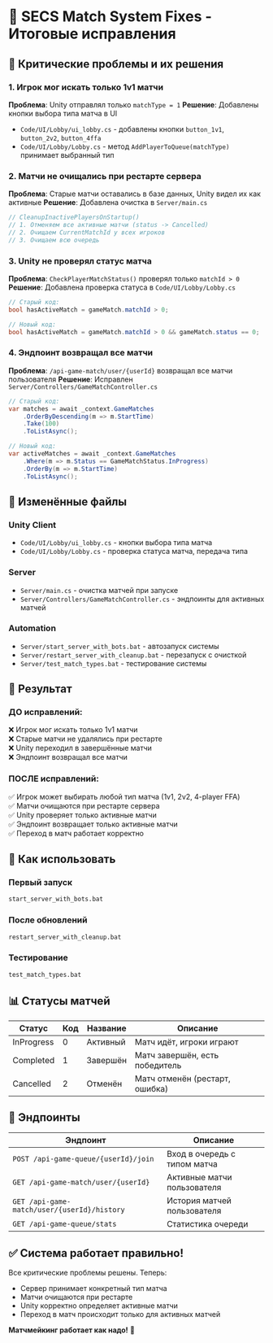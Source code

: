 # 🔧 SECS Match System Fixes - Итоговые исправления

## 🚨 Критические проблемы и их решения

### 1. **Игрок мог искать только 1v1 матчи**
**Проблема**: Unity отправлял только `matchType = 1`
**Решение**: Добавлены кнопки выбора типа матча в UI
- `Code/UI/Lobby/ui_lobby.cs` - добавлены кнопки `button_1v1`, `button_2v2`, `button_4ffa`
- `Code/UI/Lobby/Lobby.cs` - метод `AddPlayerToQueue(matchType)` принимает выбранный тип

### 2. **Матчи не очищались при рестарте сервера**
**Проблема**: Старые матчи оставались в базе данных, Unity видел их как активные
**Решение**: Добавлена очистка в `Server/main.cs`
```csharp
// CleanupInactivePlayersOnStartup()
// 1. Отменяем все активные матчи (status -> Cancelled)
// 2. Очищаем CurrentMatchId у всех игроков
// 3. Очищаем всю очередь
```

### 3. **Unity не проверял статус матча**
**Проблема**: `CheckPlayerMatchStatus()` проверял только `matchId > 0`
**Решение**: Добавлена проверка статуса в `Code/UI/Lobby/Lobby.cs`
```csharp
// Старый код:
bool hasActiveMatch = gameMatch.matchId > 0;

// Новый код:
bool hasActiveMatch = gameMatch.matchId > 0 && gameMatch.status == 0;
```

### 4. **Эндпоинт возвращал все матчи**
**Проблема**: `/api-game-match/user/{userId}` возвращал все матчи пользователя
**Решение**: Исправлен `Server/Controllers/GameMatchController.cs`
```csharp
// Старый код:
var matches = await _context.GameMatches
    .OrderByDescending(m => m.StartTime)
    .Take(100)
    .ToListAsync();

// Новый код:
var activeMatches = await _context.GameMatches
    .Where(m => m.Status == GameMatchStatus.InProgress)
    .OrderBy(m => m.StartTime)
    .ToListAsync();
```

## 📁 Изменённые файлы

### Unity Client
- `Code/UI/Lobby/ui_lobby.cs` - кнопки выбора типа матча
- `Code/UI/Lobby/Lobby.cs` - проверка статуса матча, передача типа

### Server
- `Server/main.cs` - очистка матчей при запуске
- `Server/Controllers/GameMatchController.cs` - эндпоинты для активных матчей

### Automation
- `Server/start_server_with_bots.bat` - автозапуск системы
- `Server/restart_server_with_cleanup.bat` - перезапуск с очисткой
- `Server/test_match_types.bat` - тестирование системы

## 🎯 Результат

### ДО исправлений:
❌ Игрок мог искать только 1v1 матчи  
❌ Старые матчи не удалялись при рестарте  
❌ Unity переходил в завершённые матчи  
❌ Эндпоинт возвращал все матчи  

### ПОСЛЕ исправлений:
✅ Игрок может выбирать любой тип матча (1v1, 2v2, 4-player FFA)  
✅ Матчи очищаются при рестарте сервера  
✅ Unity проверяет только активные матчи  
✅ Эндпоинт возвращает только активные матчи  
✅ Переход в матч работает корректно  

## 🚀 Как использовать

### Первый запуск
```bash
start_server_with_bots.bat
```

### После обновлений
```bash
restart_server_with_cleanup.bat
```

### Тестирование
```bash
test_match_types.bat
```

## 📊 Статусы матчей

| Статус | Код | Название | Описание |
|--------|-----|----------|----------|
| InProgress | 0 | Активный | Матч идёт, игроки играют |
| Completed | 1 | Завершён | Матч завершён, есть победитель |
| Cancelled | 2 | Отменён | Матч отменён (рестарт, ошибка) |

## 🔗 Эндпоинты

| Эндпоинт | Описание |
|----------|----------|
| `POST /api-game-queue/{userId}/join` | Вход в очередь с типом матча |
| `GET /api-game-match/user/{userId}` | Активные матчи пользователя |
| `GET /api-game-match/user/{userId}/history` | История матчей пользователя |
| `GET /api-game-queue/stats` | Статистика очереди |

## ✅ Система работает правильно!

Все критические проблемы решены. Теперь:
- Сервер принимает конкретный тип матча
- Матчи очищаются при рестарте 
- Unity корректно определяет активные матчи
- Переход в матч происходит только для активных матчей

**Матчмейкинг работает как надо!** 🎯 